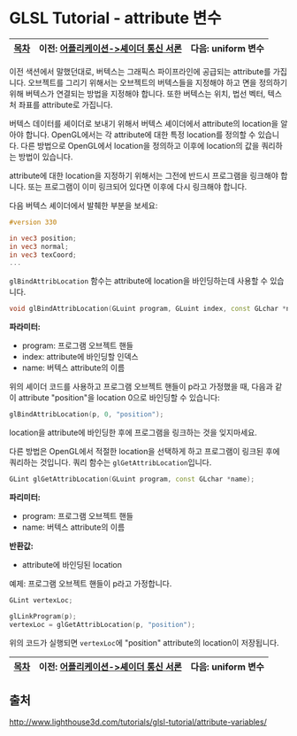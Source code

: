 # GLSL Tutorial - attribute 변수

| [목차](../../README.md) | 이전: [어플리케이션->셰이더 통신 서론](../18_communication_app_shader/18_communication_app_shader.md) | 다음: uniform 변수 |
| :---------------------- | ----------------------------------------------------------------------------------------------------: | -----------------: |

이전 색션에서 말했던대로, 버텍스는 그래픽스 파이프라인에 공급되는 attribute를 가집니다. 오브젝트를 그리기 위해서는 오브젝트의 버텍스들을 지정해야 하고 면을 정의하기 위해 버텍스가 연결되는 방법을 지정해야 합니다. 또한 버텍스는 위치, 법선 벡터, 텍스처 좌표를 attribute로 가집니다.

버텍스 데이터를 셰이더로 보내기 위해서 버텍스 셰이더에서 attribute의 location을 알아야 합니다. OpenGL에서는 각 attribute에 대한 특정 location를 정의할 수 있습니다. 다른 방법으로 OpenGL에서 location을 정의하고 이후에 location의 값을 쿼리하는 방법이 있습니다.

attribute에 대한 location을 지정하기 위해서는 그전에 반드시 프로그램을 링크해야 합니다. 또는 프로그램이 이미 링크되어 있다면 이후에 다시 링크해야 합니다.

다음 버텍스 셰이더에서 발췌한 부분을 보세요:

```glsl
#version 330

in vec3 position;
in vec3 normal;
in vec3 texCoord;
...
```

`glBindAttribLocation` 함수는 attribute에 location을 바인딩하는데 사용할 수 있습니다.

```cpp
void glBindAttribLocation(GLuint program, GLuint index, const GLchar *name);
```

**파라미터:**

- program: 프로그램 오브젝트 핸들
- index: attribute에 바인딩할 인덱스
- name: 버텍스 attribute의 이름

위의 셰이더 코드를 사용하고 프로그램 오브젝트 핸들이 p라고 가정했을 때, 다음과 같이 attribute "position"을 location 0으로 바인딩할 수 있습니다:

```cpp
glBindAttribLocation(p, 0, "position");
```

location을 attribute에 바인딩한 후에 프로그램을 링크하는 것을 잊지마세요.

다른 방법은 OpenGL에서 적절한 location을 선택하게 하고 프로그램이 링크된 후에 쿼리하는 것입니다. 쿼리 함수는 `glGetAttribLocation`입니다.

```cpp
GLint glGetAttribLocation(GLuint program, const GLchar *name);
```

**파리미터:**

- program: 프로그램 오브젝트 핸들
- name: 버텍스 attribute의 이름

**반환값:**

- attribute에 바인딩된 location

예제: 프로그램 오브젝트 핸들이 p라고 가정합니다.

```cpp
GLint vertexLoc;

glLinkProgram(p);
vertexLoc = glGetAttribLocation(p, "position");
```

위의 코드가 실행되면 `vertexLoc`에 "position" attribute의 location이 저장됩니다.

| [목차](../../README.md) | 이전: [어플리케이션->셰이더 통신 서론](../18_communication_app_shader/18_communication_app_shader.md) | 다음: uniform 변수 |
| :---------------------- | ----------------------------------------------------------------------------------------------------: | -----------------: |

## 출처

http://www.lighthouse3d.com/tutorials/glsl-tutorial/attribute-variables/
